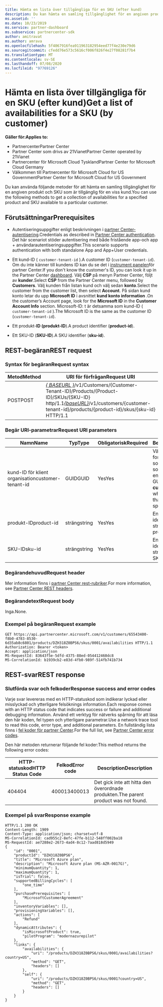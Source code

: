 ```yaml
---
title: Hämta en lista över tillgängliga för en SKU (efter kund)
description: Du kan hämta en samling tillgänglighet för en angiven produkt och SKU genom att använda kund-, produkt-och SKU-identifierare.
ms.assetid: ''
ms.date: 10/23/2019
ms.service: partner-dashboard
ms.subservice: partnercenter-sdk
author: amitravat
ms.author: amrava
ms.openlocfilehash: 5f4067916fea911963182954eed77f4e230e79d6
ms.sourcegitcommit: cfedd76e573c5616cf006f826f4e27f08281f7b4
ms.translationtype: MT
ms.contentlocale: sv-SE
ms.lasthandoff: 07/08/2020
ms.locfileid: "97769126"
---
```

# <a name="get-a-list-of-availabilities-for-a-sku-by-customer"></a><span data-ttu-id="54347-103">Hämta en lista över tillgängliga för en SKU (efter kund)</span><span class="sxs-lookup"><span data-stu-id="54347-103">Get a list of availabilities for a SKU (by customer)</span></span>

<span data-ttu-id="54347-104">**Gäller för:**</span><span class="sxs-lookup"><span data-stu-id="54347-104">**Applies to:**</span></span>

- <span data-ttu-id="54347-105">Partnercenter</span><span class="sxs-lookup"><span data-stu-id="54347-105">Partner Center</span></span>
- <span data-ttu-id="54347-106">Partner Center som drivs av 21Vianet</span><span class="sxs-lookup"><span data-stu-id="54347-106">Partner Center operated by 21Vianet</span></span>
- <span data-ttu-id="54347-107">Partnercenter för Microsoft Cloud Tyskland</span><span class="sxs-lookup"><span data-stu-id="54347-107">Partner Center for Microsoft Cloud Germany</span></span>
- <span data-ttu-id="54347-108">Välkommen till Partnercenter för Microsoft Cloud for US Government</span><span class="sxs-lookup"><span data-stu-id="54347-108">Partner Center for Microsoft Cloud for US Government</span></span>

<span data-ttu-id="54347-109">Du kan använda följande metoder för att hämta en samling tillgänglighet för en angiven produkt och SKU som är tillgänglig för en viss kund.</span><span class="sxs-lookup"><span data-stu-id="54347-109">You can use the following methods to get a collection of availabilities for a specified product and SKU available to a particular customer.</span></span>

## <a name="prerequisites"></a><span data-ttu-id="54347-110">Förutsättningar</span><span class="sxs-lookup"><span data-stu-id="54347-110">Prerequisites</span></span>

- <span data-ttu-id="54347-111">Autentiseringsuppgifter enligt beskrivningen i [partner Center-autentisering](partner-center-authentication.md).</span><span class="sxs-lookup"><span data-stu-id="54347-111">Credentials as described in [Partner Center authentication](partner-center-authentication.md).</span></span> <span data-ttu-id="54347-112">Det här scenariot stöder autentisering med både fristående app-och app + användarautentiseringsuppgifter.</span><span class="sxs-lookup"><span data-stu-id="54347-112">This scenario supports authentication with both standalone App and App+User credentials.</span></span>

- <span data-ttu-id="54347-113">Ett kund-ID ( `customer-tenant-id` ).</span><span class="sxs-lookup"><span data-stu-id="54347-113">A customer ID (`customer-tenant-id`).</span></span> <span data-ttu-id="54347-114">Om du inte känner till kundens ID kan du se det i [instrument panelen](https://partner.microsoft.com/dashboard)för partner Center.</span><span class="sxs-lookup"><span data-stu-id="54347-114">If you don't know the customer's ID, you can look it up in the Partner Center [dashboard](https://partner.microsoft.com/dashboard).</span></span> <span data-ttu-id="54347-115">Välj **CSP** på menyn Partner Center, följt av **kunder**.</span><span class="sxs-lookup"><span data-stu-id="54347-115">Select **CSP** from the Partner Center menu, followed by **Customers**.</span></span> <span data-ttu-id="54347-116">Välj kunden från listan kund och välj sedan **konto**.</span><span class="sxs-lookup"><span data-stu-id="54347-116">Select the customer from the customer list, then select **Account**.</span></span> <span data-ttu-id="54347-117">På sidan kund konto letar du upp **Microsoft ID** i avsnittet **kund konto information** .</span><span class="sxs-lookup"><span data-stu-id="54347-117">On the customer’s Account page, look for the **Microsoft ID** in the **Customer Account Info** section.</span></span> <span data-ttu-id="54347-118">Microsoft-ID: t är detsamma som kund-ID ( `customer-tenant-id` ).</span><span class="sxs-lookup"><span data-stu-id="54347-118">The Microsoft ID is the same as the customer ID  (`customer-tenant-id`).</span></span>

- <span data-ttu-id="54347-119">Ett produkt-**ID (produkt-ID**).</span><span class="sxs-lookup"><span data-stu-id="54347-119">A product identifier (**product-id**).</span></span>

- <span data-ttu-id="54347-120">Ett SKU-ID (**SKU-ID**).</span><span class="sxs-lookup"><span data-stu-id="54347-120">A SKU identifier (**sku-id**).</span></span>

## <a name="rest-request"></a><span data-ttu-id="54347-121">REST-begäran</span><span class="sxs-lookup"><span data-stu-id="54347-121">REST request</span></span>

### <a name="request-syntax"></a><span data-ttu-id="54347-122">Syntax för begäran</span><span class="sxs-lookup"><span data-stu-id="54347-122">Request syntax</span></span>

| <span data-ttu-id="54347-123">Metod</span><span class="sxs-lookup"><span data-stu-id="54347-123">Method</span></span> | <span data-ttu-id="54347-124">URI för förfrågan</span><span class="sxs-lookup"><span data-stu-id="54347-124">Request URI</span></span>                                                                                                                 |
|--------|-----------------------------------------------------------------------------------------------------------------------------|
| <span data-ttu-id="54347-125">POST</span><span class="sxs-lookup"><span data-stu-id="54347-125">POST</span></span>   | <span data-ttu-id="54347-126">[*\{ BASEURL \}*](partner-center-rest-urls.md)/v1/Customers/{Customer-Tenant-ID}/Products/{Product-ID}/SKUs/{SKU-ID} http/1.1</span><span class="sxs-lookup"><span data-stu-id="54347-126">[*\{baseURL\}*](partner-center-rest-urls.md)/v1/customers/{customer-tenant-id}/products/{product-id}/skus/{sku-id} HTTP/1.1</span></span> |

### <a name="request-uri-parameters"></a><span data-ttu-id="54347-127">Begär URI-parametrar</span><span class="sxs-lookup"><span data-stu-id="54347-127">Request URI parameters</span></span>

| <span data-ttu-id="54347-128">Namn</span><span class="sxs-lookup"><span data-stu-id="54347-128">Name</span></span>               | <span data-ttu-id="54347-129">Typ</span><span class="sxs-lookup"><span data-stu-id="54347-129">Type</span></span> | <span data-ttu-id="54347-130">Obligatorisk</span><span class="sxs-lookup"><span data-stu-id="54347-130">Required</span></span> | <span data-ttu-id="54347-131">Beskrivning</span><span class="sxs-lookup"><span data-stu-id="54347-131">Description</span></span>                                                                                 |
|--------------------|------|----------|---------------------------------------------------------------------------------------------|
| <span data-ttu-id="54347-132">kund-ID för klient organisation</span><span class="sxs-lookup"><span data-stu-id="54347-132">customer-tenant-id</span></span> | <span data-ttu-id="54347-133">GUID</span><span class="sxs-lookup"><span data-stu-id="54347-133">GUID</span></span> | <span data-ttu-id="54347-134">Yes</span><span class="sxs-lookup"><span data-stu-id="54347-134">Yes</span></span> | <span data-ttu-id="54347-135">Värdet är ett GUID-formaterat **kund-ID**, som är en identifierare som gör att du kan ange en kund.</span><span class="sxs-lookup"><span data-stu-id="54347-135">The value is a GUID-formatted **customer-tenant-id**, which is an identifier that allows you to specify a customer.</span></span> |
| <span data-ttu-id="54347-136">produkt-ID</span><span class="sxs-lookup"><span data-stu-id="54347-136">product-id</span></span> | <span data-ttu-id="54347-137">sträng</span><span class="sxs-lookup"><span data-stu-id="54347-137">string</span></span> | <span data-ttu-id="54347-138">Yes</span><span class="sxs-lookup"><span data-stu-id="54347-138">Yes</span></span> | <span data-ttu-id="54347-139">En sträng som identifierar produkten.</span><span class="sxs-lookup"><span data-stu-id="54347-139">A string that identifies the product.</span></span> |
| <span data-ttu-id="54347-140">SKU-ID</span><span class="sxs-lookup"><span data-stu-id="54347-140">sku-id</span></span> | <span data-ttu-id="54347-141">sträng</span><span class="sxs-lookup"><span data-stu-id="54347-141">string</span></span> | <span data-ttu-id="54347-142">Yes</span><span class="sxs-lookup"><span data-stu-id="54347-142">Yes</span></span> | <span data-ttu-id="54347-143">En sträng som identifierar SKU: n.</span><span class="sxs-lookup"><span data-stu-id="54347-143">A string that identifies the SKU.</span></span> |

### <a name="request-header"></a><span data-ttu-id="54347-144">Begärandehuvud</span><span class="sxs-lookup"><span data-stu-id="54347-144">Request header</span></span>

<span data-ttu-id="54347-145">Mer information finns i [partner Center rest-rubriker](headers.md).</span><span class="sxs-lookup"><span data-stu-id="54347-145">For more information, see [Partner Center REST headers](headers.md).</span></span>

### <a name="request-body"></a><span data-ttu-id="54347-146">Begärandetext</span><span class="sxs-lookup"><span data-stu-id="54347-146">Request body</span></span>

<span data-ttu-id="54347-147">Inga.</span><span class="sxs-lookup"><span data-stu-id="54347-147">None.</span></span>

### <a name="request-example"></a><span data-ttu-id="54347-148">Exempel på begäran</span><span class="sxs-lookup"><span data-stu-id="54347-148">Request example</span></span>

```http
GET https://api.partnercenter.microsoft.com/v1/customers/65543400-f8b0-4783-8530-6d35ab8c6801/products/DZH318Z0BPS6/skus/0001/availabilities HTTP/1.1
Authorization: Bearer <token>
Accept: application/json
MS-RequestId: 83643f5e-5dfd-4375-88ed-054412460dc8
MS-CorrelationId: b1939cb2-e83d-4fb0-989f-514fb741b734
```

## <a name="rest-response"></a><span data-ttu-id="54347-149">REST-svar</span><span class="sxs-lookup"><span data-stu-id="54347-149">REST response</span></span>

### <a name="response-success-and-error-codes"></a><span data-ttu-id="54347-150">Slutförda svar och felkoder</span><span class="sxs-lookup"><span data-stu-id="54347-150">Response success and error codes</span></span>

<span data-ttu-id="54347-151">Varje svar levereras med en HTTP-statuskod som indikerar lyckad eller misslyckad och ytterligare felsöknings information.</span><span class="sxs-lookup"><span data-stu-id="54347-151">Each response comes with an HTTP status code that indicates success or failure and additional debugging information.</span></span> <span data-ttu-id="54347-152">Använd ett verktyg för nätverks spårning för att läsa den här koden, fel typen och ytterligare parametrar.</span><span class="sxs-lookup"><span data-stu-id="54347-152">Use a network trace tool to read this code, error type, and additional parameters.</span></span> <span data-ttu-id="54347-153">En fullständig lista finns i [fel koder för partner Center](error-codes.md).</span><span class="sxs-lookup"><span data-stu-id="54347-153">For the full list, see [Partner Center error codes](error-codes.md).</span></span>

<span data-ttu-id="54347-154">Den här metoden returnerar följande fel koder:</span><span class="sxs-lookup"><span data-stu-id="54347-154">This method returns the following error codes:</span></span>

| <span data-ttu-id="54347-155">HTTP-statuskod</span><span class="sxs-lookup"><span data-stu-id="54347-155">HTTP Status Code</span></span> | <span data-ttu-id="54347-156">Felkod</span><span class="sxs-lookup"><span data-stu-id="54347-156">Error code</span></span> | <span data-ttu-id="54347-157">Description</span><span class="sxs-lookup"><span data-stu-id="54347-157">Description</span></span> |
|------------------|------------|-------------|
| <span data-ttu-id="54347-158">404</span><span class="sxs-lookup"><span data-stu-id="54347-158">404</span></span> | <span data-ttu-id="54347-159">400013</span><span class="sxs-lookup"><span data-stu-id="54347-159">400013</span></span> | <span data-ttu-id="54347-160">Det gick inte att hitta den överordnade produkten.</span><span class="sxs-lookup"><span data-stu-id="54347-160">The parent product was not found.</span></span> |

### <a name="response-example"></a><span data-ttu-id="54347-161">Exempel på svar</span><span class="sxs-lookup"><span data-stu-id="54347-161">Response example</span></span>

```http
HTTP/1.1 200 OK
Content-Length: 1909
Content-Type: application/json; charset=utf-8
MS-CorrelationId: cad955c2-8efc-47fe-b112-548ff002ba18
MS-RequestId: ae7288e2-2673-4ad4-8c12-7aad818d5949
{
    "id": "0001",
    "productId": "DZH318Z0BPS6",
    "title": "Microsoft Azure plan",
    "description": "Microsoft Azure plan (MS-AZR-0017G)",
    "minimumQuantity": 1,
    "maximumQuantity": 1,
    "isTrial": false,
    "supportedBillingCycles": [
        "one_time"
    ],
    "purchasePrerequisites": [
        "MicrosoftCustomerAgreement"
    ],
    "inventoryVariables": [],
    "provisioningVariables": [],
    "actions": [
        "Refund"
    ],
    "dynamicAttributes": {
        "isMicrosoftProduct": true,
        "pilotProgram": "modernazurepilot"
    },
    "links": {
        "availabilities": {
            "uri": "/products/DZH318Z0BPS6/skus/0001/availabilities?country=US",
            "method": "GET",
            "headers": []
        },
        "self": {
            "uri": "/products/DZH318Z0BPS6/skus/0001?country=US",
            "method": "GET",
            "headers": []
        }
    }
}
```
